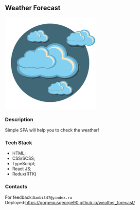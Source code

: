 ## Weather Forecast

![pic](src/assets/img/logo.png)

### Description

Simple SPA will help you to check the weather!

### Tech Stack

- HTML;
- CSS/SCSS;
- TypeScript;
- React JS;
- Redux(RTK)

### Contacts

For feedback:`Gambit47@yandex.ru`<br>
Deployed:https://gorgeousgeorge90.github.io/weather_forecast/
